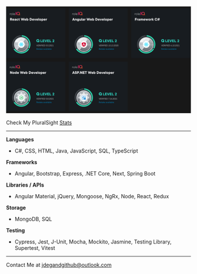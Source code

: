 ![PluralSight Role IQs](pluralsight-5-roles.png "Pluralsight")

Check My PluralSight [Stats](https://app.pluralsight.com/profile/jdegand#0)

***

**Languages**
- C#, CSS, HTML, Java, JavaScript, SQL, TypeScript

**Frameworks**
- Angular, Bootstrap, Express, .NET Core, Next, Spring Boot

**Libraries / APIs**
-  Angular Material, jQuery, Mongoose, NgRx, Node, React, Redux

**Storage**
- MongoDB, SQL

**Testing**
- Cypress, Jest, J-Unit, Mocha, Mockito, Jasmine, Testing Library, Supertest, Vitest

***

Contact Me at jdegandgithub@outlook.com
